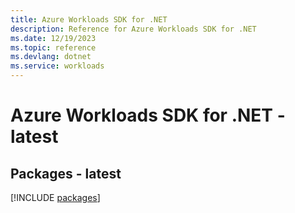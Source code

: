 ```yaml
---
title: Azure Workloads SDK for .NET
description: Reference for Azure Workloads SDK for .NET
ms.date: 12/19/2023
ms.topic: reference
ms.devlang: dotnet
ms.service: workloads
---
```

# Azure Workloads SDK for .NET - latest
## Packages - latest
[!INCLUDE [packages](workloads-index.md)]
